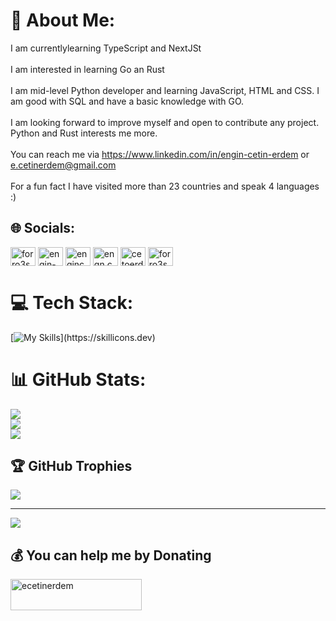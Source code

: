 # 💫 About Me:
I am currentlylearning TypeScript and NextJSt<br><br>I am interested in learning Go an Rust<br><br>I am mid-level Python developer and learning JavaScript, HTML and CSS. I am good with SQL and have a basic knowledge with GO.<br><br>I am looking forward to improve myself and open to contribute any project. Python and Rust interests me more.<br><br>You can reach me via https://www.linkedin.com/in/engin-cetin-erdem or e.cetinerdem@gmail.com<br><br>For a fun fact I have visited more than 23 countries and speak 4 languages :)


## 🌐 Socials:
<p align="left">
<a href="https://twitter.com/forro3ss" target="blank"><img align="center" src="https://raw.githubusercontent.com/rahuldkjain/github-profile-readme-generator/master/src/images/icons/Social/twitter.svg" alt="forro3ss" height="30" width="40" /></a>
<a href="https://linkedin.com/in/engin-cetin-erdem" target="blank"><img align="center" src="https://raw.githubusercontent.com/rahuldkjain/github-profile-readme-generator/master/src/images/icons/Social/linked-in-alt.svg" alt="engin-cetin-erdem" height="30" width="40" /></a>
<a href="https://fb.com/engincetin.erdem" target="blank"><img align="center" src="https://raw.githubusercontent.com/rahuldkjain/github-profile-readme-generator/master/src/images/icons/Social/facebook.svg" alt="engincetin.erdem" height="30" width="40" /></a>
<a href="https://instagram.com/engn.cetn" target="blank"><img align="center" src="https://raw.githubusercontent.com/rahuldkjain/github-profile-readme-generator/master/src/images/icons/Social/instagram.svg" alt="engn.cetn" height="30" width="40" /></a>
<a href="https://www.hackerrank.com/cetoerdem1" target="blank"><img align="center" src="https://raw.githubusercontent.com/rahuldkjain/github-profile-readme-generator/master/src/images/icons/Social/hackerrank.svg" alt="cetoerdem1" height="30" width="40" /></a>
<a href="https://discord.gg/forro3ss" target="blank"><img align="center" src="https://raw.githubusercontent.com/rahuldkjain/github-profile-readme-generator/master/src/images/icons/Social/discord.svg" alt="forro3ss" height="30" width="40" /></a>
</p> 

# 💻 Tech Stack:
[![My Skills](https://skillicons.dev/icons?i=py,js,html,css,bootstrap,django,flask,fastapi,nodejs,npm,react,go,rust,sqlite,mysql,postgres,postman,docker,linux,ubuntu,bash,atom,vim,neovim,powershell,vscode,git,github,gcp,codepen,)](https://skillicons.dev)

# 📊 GitHub Stats:
![](https://github-readme-stats.vercel.app/api?username=ecetinerdem&theme=tokyonight&hide_border=false&include_all_commits=false&count_private=false)<br/>
![](https://github-readme-streak-stats.herokuapp.com/?user=ecetinerdem&theme=tokyonight&hide_border=false)<br/>
![](https://github-readme-stats.vercel.app/api/top-langs/?username=ecetinerdem&theme=tokyonight&hide_border=false&include_all_commits=false&count_private=false&layout=compact)

## 🏆 GitHub Trophies
![](https://github-profile-trophy.vercel.app/?username=ecetinerdem&theme=radical&no-frame=false&no-bg=true&margin-w=4)

---
[![](https://visitcount.itsvg.in/api?id=ecetinerdem&icon=0&color=0)](https://visitcount.itsvg.in)

  ## 💰 You can help me by Donating
<p><a href="https://www.buymeacoffee.com/ecetinerdem"> <img align="left" src="https://cdn.buymeacoffee.com/buttons/v2/default-yellow.png" height="50" width="210" alt="ecetinerdem" /></a></p><br><br>
 













